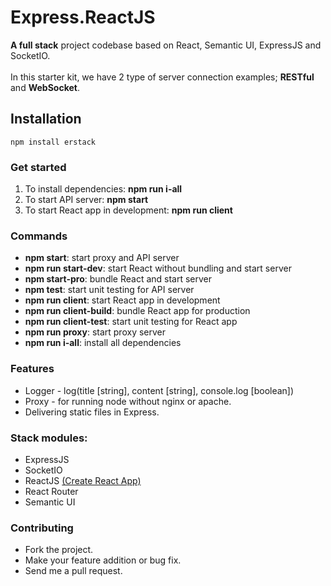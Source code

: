 # Express.ReactJS
**A full stack** project codebase based on React, Semantic UI, ExpressJS and SocketIO.
<br /><br />In this starter kit, we have 2 type of server connection examples; **RESTful** and **WebSocket**.
## Installation

    npm install erstack

### Get started
1. To install dependencies: **npm run i-all**<br />
2. To start API server: **npm start**<br />
3. To start React app in development: **npm run client**

### Commands
- **npm start**: start proxy and API server
- **npm run start-dev**: start React without bundling and start server
- **npm start-pro**: bundle React and start server
- **npm test**: start unit testing for API server
- **npm run client**: start React app in development
- **npm run client-build**: bundle React app for production
- **npm run client-test**: start unit testing for React app
- **npm run proxy**: start proxy server
- **npm run i-all**: install all dependencies

### Features
- Logger - log(title [string], content [string], console.log [boolean])
- Proxy - for running node without nginx or apache.
- Delivering static files in Express.

### Stack modules:
 - ExpressJS
 - SocketIO
 - ReactJS [(Create React App)](https://github.com/facebook/create-react-app)
 - React Router
 - Semantic UI
 
### Contributing  
 * Fork the project.
 * Make your feature addition or bug fix.
 * Send me a pull request.